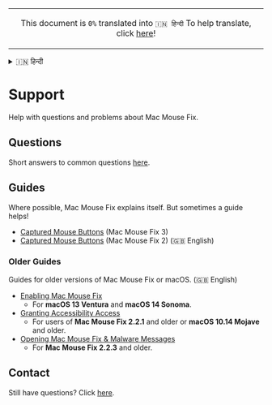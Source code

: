 <!-- THIS FILE IS AUTOMATICALLY GENERATED - EDITS WILL BE OVERRIDDEN -->
<table align="center"><td align="center">

This document is `0%` translated into `🇮🇳 हिन्दी`
To help translate, click [here](https://github.com/noah-nuebling/mac-mouse-fix/discussions/731)!</td></table>

<details>
<summary>󠁧󠁿🇮🇳 हिन्दी</summary>

  [🇬🇧 English](../../../../Help/Help.md)\
  [🇩🇪 Deutsch](../../../../Markdown/LocalizedDocuments/de/Help/Help.md)\
  **🇮🇳 हिन्दी**\
[Help translate Mac Mouse Fix to different languages!](https://github.com/noah-nuebling/mac-mouse-fix/discussions/731)
</details>

# Support

Help with questions and problems about Mac Mouse Fix.

## Questions

Short answers to common questions [here](<../Readme.md#questions>).

## Guides

Where possible, Mac Mouse Fix explains itself.
But sometimes a guide helps!

- [Captured Mouse Buttons](<../Help/Guides/Captured Buttons (Mac Mouse Fix 3).md>) (Mac Mouse Fix 3)
- [Captured Mouse Buttons](<../Help/Guides/Captured Buttons (Mac Mouse Fix 2).md>) (Mac Mouse Fix 2) (🇬🇧 English)

### Older Guides

Guides for older versions of Mac Mouse Fix or macOS. (🇬🇧 English)

- [Enabling Mac Mouse Fix](<../Help/Legacy Guides/Enabling Mac Mouse Fix.md>)
    - For **macOS 13 Ventura** and **macOS 14 Sonoma**.
- [Granting Accessibility Access](<../Help/Legacy Guides/Granting Accessibility Access.md>) 
    - For users of **Mac Mouse Fix 2.2.1** and older or **macOS 10.14 Mojave** and older.
- [Opening Mac Mouse Fix & Malware Messages](<../Help/Legacy Guides/Opening Mac Mouse Fix & Malware Messages.md>) 
    - For **Mac Mouse Fix 2.2.3** and older.

## Contact


Still have questions? Click [here](https://redirect.macmousefix.com/?locale=hi&target=mmf-feedback-help-content).

<!--
[Aug 2025] We thought about having a section here saying:
    "Only available in {{english_only_tag_2}} – but feel free to write in your language!"

... But I decided to omit that, since this link isn't really about the 'content' which the user may not want to click on if they can't understand the language, but just about reaching out. Also, we plan to localize the form at some point, so it being "English only" is temporary.
-->

<!-- Could mention that if they open an Issue others might help them ... But except for very widespread issues that's unlikely. So maybe bad to set high expectations? -->

<!--
- [Send me an Email](https://redirect.macmousefix.com/?locale=hi&target=mailto-noah)
-->


<!-- Ideas: 
    - [Jul 2025] Apple support docs just have thumbs up thumbs down at the bottom and if you click thumbs down you get a text box to enter feedback. That's kinda nice. 
    - GitHub docs has a 'Submit a pull request' link at the bottom that takes you directly to the template file for the support doc on GitHub... I think our audience is not technical enough for that? I looked at some random doc on GitHub and the commit history was all GitHub employees... This seems unlikely to work.
    - GitHub docs have a 'Ask the community' link at the bottom, but that's what we had with GitHub Discussions for years and it didn't work.

    - Maybe make it a form: "I Still Have Questions After Viewing Help Content!\n\nWhat questions do you still have?\n\n(Please fill in here)
        - This would actually be easier to make by prefilling an email instead updating Feedback Assistant. Maybe we could make it a prefilled email for now, and later update. Maybe funnel through redirect.macmousefix.com to make it (slightly) easier to update later?
-->
